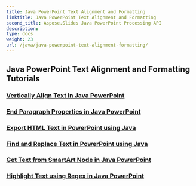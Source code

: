 ```yaml
---
title: Java PowerPoint Text Alignment and Formatting
linktitle: Java PowerPoint Text Alignment and Formatting
second_title: Aspose.Slides Java PowerPoint Processing API
description: 
type: docs
weight: 23
url: /java/java-powerpoint-text-alignment-formatting/
---
```


## Java PowerPoint Text Alignment and Formatting Tutorials
### [Vertically Align Text in Java PowerPoint](./vertically-align-text-java-powerpoint/)
### [End Paragraph Properties in Java PowerPoint](./end-paragraph-properties-java-powerpoint/)
### [Export HTML Text in PowerPoint using Java](./export-html-text-powerpoint-java/)
### [Find and Replace Text in PowerPoint using Java](./find-and-replace-text-powerpoint-java/)
### [Get Text from SmartArt Node in Java PowerPoint](./get-text-from-smartart-node-java-powerpoint/)
### [Highlight Text using Regex in Java PowerPoint](./highlight-text-using-regex-java-powerpoint/)